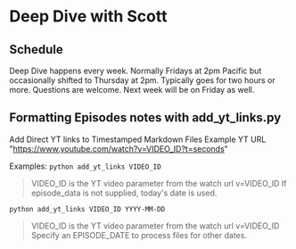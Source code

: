 # Deep Dive with Scott

## Schedule
Deep Dive happens every week. Normally Fridays at 2pm Pacific but occasionally shifted to Thursday at 2pm. Typically goes for two hours or more. Questions are welcome. Next week will be on Friday as well.

## Formatting Episodes notes with add_yt_links.py

Add Direct YT links to Timestamped Markdown Files
Example YT URL "https://www.youtube.com/watch?v=VIDEO_ID?t=seconds"

Examples:
`python add_yt_links VIDEO_ID`
>VIDEO_ID is the YT video parameter from the watch url v=VIDEO_ID
If episode_data is not supplied, today's date is used.

`python add_yt_links VIDEO_ID YYYY-MM-DD`
> VIDEO_ID is the YT video parameter from the watch url v=VIDEO_ID
Specify an EPISODE_DATE to process files for other dates.
